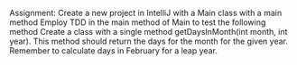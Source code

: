 Assignment: 
Create a new project in IntelliJ with a Main class with a main method
Employ TDD in the main method of Main to test the following method
Create a class with a single method getDaysInMonth(int month, int year). 
This method should return the days for the month for the given year. Remember to calculate days in February for a leap year.
